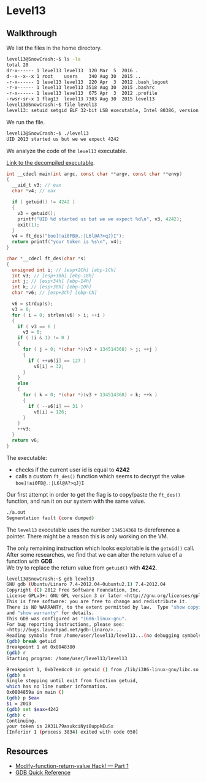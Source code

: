 # Level13

## Walkthrough

We list the files in the home directory.

```bash
level13@SnowCrash:~$ ls -la
total 20
dr-x------ 1 level13 level13  120 Mar  5  2016 .
d--x--x--x 1 root    users    340 Aug 30  2015 ..
-r-x------ 1 level13 level13  220 Apr  3  2012 .bash_logout
-r-x------ 1 level13 level13 3518 Aug 30  2015 .bashrc
-r-x------ 1 level13 level13  675 Apr  3  2012 .profile
-rwsr-sr-x 1 flag13  level13 7303 Aug 30  2015 level13
level13@SnowCrash:~$ file level13 
level13: setuid setgid ELF 32-bit LSB executable, Intel 80386, version 1 (SYSV), dynamically linked (uses shared libs), for GNU/Linux 2.6.24, BuildID[sha1]=0xde91cfbf70ca6632d7e4122f8210985dea778605, not stripped
```

We run the file.

```bash
level13@SnowCrash:~$ ./level13 
UID 2013 started us but we we expect 4242
```

We analyze the code of the `level13` executable.

[Link to the decompiled executable](https://dogbolt.org/?id=71a282f9-4824-48f8-a43a-b5f99d97184a).

```c
int __cdecl main(int argc, const char **argv, const char **envp)
{
  __uid_t v3; // eax
  char *v4; // eax

  if ( getuid() != 4242 )
  {
    v3 = getuid();
    printf("UID %d started us but we we expect %d\n", v3, 4242);
    exit(1);
  }
  v4 = ft_des("boe]!ai0FB@.:|L6l@A?>qJ}I");
  return printf("your token is %s\n", v4);
}
```

```c
char *__cdecl ft_des(char *s)
{
  unsigned int i; // [esp+2Ch] [ebp-1Ch]
  int v3; // [esp+30h] [ebp-18h]
  int j; // [esp+34h] [ebp-14h]
  int k; // [esp+38h] [ebp-10h]
  char *v6; // [esp+3Ch] [ebp-Ch]

  v6 = strdup(s);
  v3 = 0;
  for ( i = 0; strlen(v6) > i; ++i )
  {
    if ( v3 == 6 )
      v3 = 0;
    if ( (i & 1) != 0 )
    {
      for ( j = 0; *(char *)(v3 + 134514368) > j; ++j )
      {
        if ( ++v6[i] == 127 )
          v6[i] = 32;
      }
    }
    else
    {
      for ( k = 0; *(char *)(v3 + 134514368) > k; ++k )
      {
        if ( --v6[i] == 31 )
          v6[i] = 126;
      }
    }
    ++v3;
  }
  return v6;
}
```

The executable:
- checks if the current user id is equal to **4242**
- calls a custom `ft_des()` function which seems to decrypt the value `boe]!ai0FB@.:|L6l@A?>qJ}I`

Our first attempt in order to get the flag is to copy/paste the `ft_des()` function, and run it on our system with the same value.

```bash
./a.out 
Segmentation fault (core dumped)
```

The `level13` executable uses the number `134514368` to dereference a pointer. There might be a reason this is only working on the VM.

The only remaining instruction which looks exploitable is the `getuid()` call. After some researches, we find that we can alter the return value of a function with **GDB**.  
We try to replace the return value from `getuid()` with **4242**.

```bash
level13@SnowCrash:~$ gdb level13 
GNU gdb (Ubuntu/Linaro 7.4-2012.04-0ubuntu2.1) 7.4-2012.04
Copyright (C) 2012 Free Software Foundation, Inc.
License GPLv3+: GNU GPL version 3 or later <http://gnu.org/licenses/gpl.html>
This is free software: you are free to change and redistribute it.
There is NO WARRANTY, to the extent permitted by law.  Type "show copying"
and "show warranty" for details.
This GDB was configured as "i686-linux-gnu".
For bug reporting instructions, please see:
<http://bugs.launchpad.net/gdb-linaro/>...
Reading symbols from /home/user/level13/level13...(no debugging symbols found)...done.
(gdb) break getuid
Breakpoint 1 at 0x8048380
(gdb) r
Starting program: /home/user/level13/level13 

Breakpoint 1, 0xb7ee4cc0 in getuid () from /lib/i386-linux-gnu/libc.so.6
(gdb) s
Single stepping until exit from function getuid,
which has no line number information.
0x0804859a in main ()
(gdb) p $eax
$1 = 2013
(gdb) set $eax=4242
(gdb) c
Continuing.
your token is 2A31L79asukciNyi8uppkEuSx
[Inferior 1 (process 3834) exited with code 050]
```

## Resources

- [Modify-function-return-value Hack! — Part 1](https://www.opensourceforu.com/2011/08/modify-function-return-value-hack-part-1/)
- [GDB Quick Reference](https://users.ece.utexas.edu/~adnan/gdb-refcard.pdf)
